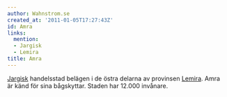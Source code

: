 ```yaml
---
author: Wahnstrom.se
created_at: '2011-01-05T17:27:43Z'
id: Amra
links:
  mention:
  - Jargisk
  - Lemira
title: Amra
---
```


[Jargisk] handelsstad belägen i de östra delarna av provinsen [Lemira]. Amra är känd för sina
bågskyttar. Staden har 12.000 invånare.

  [Jargisk]: Jargisk
  [Lemira]: Lemira